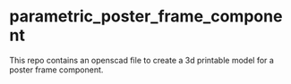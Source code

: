 # parametric_poster_frame_component
This repo contains an openscad file to create a 3d printable model for a poster frame component.
